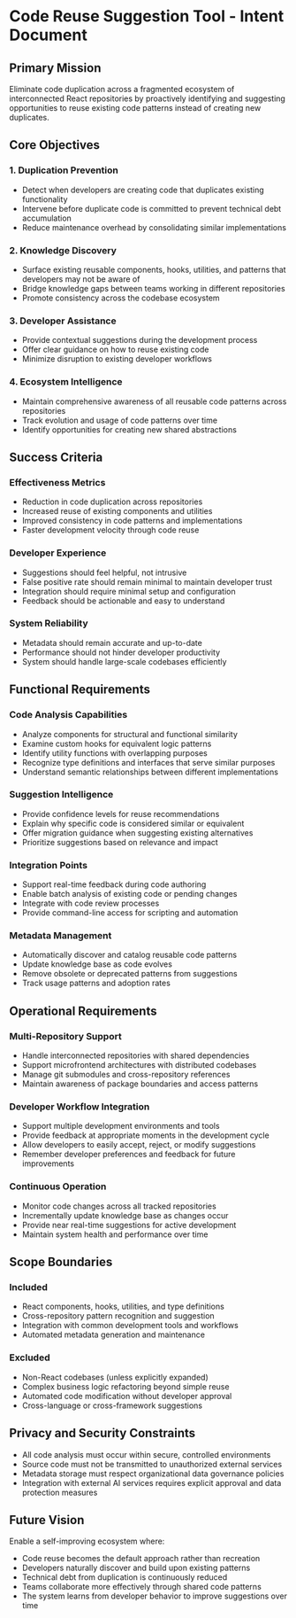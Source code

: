 # Code Reuse Suggestion Tool - Intent Document

## Primary Mission
Eliminate code duplication across a fragmented ecosystem of interconnected React repositories by proactively identifying and suggesting opportunities to reuse existing code patterns instead of creating new duplicates.

## Core Objectives

### 1. Duplication Prevention
- Detect when developers are creating code that duplicates existing functionality
- Intervene before duplicate code is committed to prevent technical debt accumulation
- Reduce maintenance overhead by consolidating similar implementations

### 2. Knowledge Discovery
- Surface existing reusable components, hooks, utilities, and patterns that developers may not be aware of
- Bridge knowledge gaps between teams working in different repositories
- Promote consistency across the codebase ecosystem

### 3. Developer Assistance
- Provide contextual suggestions during the development process
- Offer clear guidance on how to reuse existing code
- Minimize disruption to existing developer workflows

### 4. Ecosystem Intelligence
- Maintain comprehensive awareness of all reusable code patterns across repositories
- Track evolution and usage of code patterns over time
- Identify opportunities for creating new shared abstractions

## Success Criteria

### Effectiveness Metrics
- Reduction in code duplication across repositories
- Increased reuse of existing components and utilities
- Improved consistency in code patterns and implementations
- Faster development velocity through code reuse

### Developer Experience
- Suggestions should feel helpful, not intrusive
- False positive rate should remain minimal to maintain developer trust
- Integration should require minimal setup and configuration
- Feedback should be actionable and easy to understand

### System Reliability
- Metadata should remain accurate and up-to-date
- Performance should not hinder developer productivity
- System should handle large-scale codebases efficiently

## Functional Requirements

### Code Analysis Capabilities
- Analyze components for structural and functional similarity
- Examine custom hooks for equivalent logic patterns
- Identify utility functions with overlapping purposes
- Recognize type definitions and interfaces that serve similar purposes
- Understand semantic relationships between different implementations

### Suggestion Intelligence
- Provide confidence levels for reuse recommendations
- Explain why specific code is considered similar or equivalent
- Offer migration guidance when suggesting existing alternatives
- Prioritize suggestions based on relevance and impact

### Integration Points
- Support real-time feedback during code authoring
- Enable batch analysis of existing code or pending changes
- Integrate with code review processes
- Provide command-line access for scripting and automation

### Metadata Management
- Automatically discover and catalog reusable code patterns
- Update knowledge base as code evolves
- Remove obsolete or deprecated patterns from suggestions
- Track usage patterns and adoption rates

## Operational Requirements

### Multi-Repository Support
- Handle interconnected repositories with shared dependencies
- Support microfrontend architectures with distributed codebases
- Manage git submodules and cross-repository references
- Maintain awareness of package boundaries and access patterns

### Developer Workflow Integration
- Support multiple development environments and tools
- Provide feedback at appropriate moments in the development cycle
- Allow developers to easily accept, reject, or modify suggestions
- Remember developer preferences and feedback for future improvements

### Continuous Operation
- Monitor code changes across all tracked repositories
- Incrementally update knowledge base as changes occur
- Provide near real-time suggestions for active development
- Maintain system health and performance over time

## Scope Boundaries

### Included
- React components, hooks, utilities, and type definitions
- Cross-repository pattern recognition and suggestion
- Integration with common development tools and workflows
- Automated metadata generation and maintenance

### Excluded
- Non-React codebases (unless explicitly expanded)
- Complex business logic refactoring beyond simple reuse
- Automated code modification without developer approval
- Cross-language or cross-framework suggestions

## Privacy and Security Constraints
- All code analysis must occur within secure, controlled environments
- Source code must not be transmitted to unauthorized external services
- Metadata storage must respect organizational data governance policies
- Integration with external AI services requires explicit approval and data protection measures

## Future Vision
Enable a self-improving ecosystem where:
- Code reuse becomes the default approach rather than recreation
- Developers naturally discover and build upon existing patterns
- Technical debt from duplication is continuously reduced
- Teams collaborate more effectively through shared code patterns
- The system learns from developer behavior to improve suggestions over time 